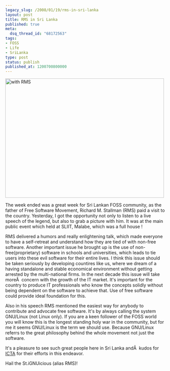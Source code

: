 ```yaml
---
legacy_slug: /2008/01/19/rms-in-sri-lanka
layout: post
title: RMS in Sri Lanka
published: true
meta:
  dsq_thread_id: "68172563"
tags:
- FOSS
- Life
- SriLanka
type: post
status: publish
published_at: 1200700800000
---
```

<img src="http://farm3.static.flickr.com/2136/2201904660_0138ea4fe5.jpg?v=0" alt="with RMS" height="375" width="500" />

The week ended was a great week for Sri Lankan FOSS community, as the father of Free Software Movement, Richard M. Stallman (RMS) paid a visit to the country. Yesterday, I got the opportunity not only to listen to a live speech of the legend, but also to grab a picture with him. It was at the main public event which held at SLIIT, Malabe, which was a full house !

RMS delivered a humors and really enlightening talk, which made everyone to have a self-retreat and understand how they are tied of with non-free software. Another important issue he brought up is the use of non-free(proprietary) software in schools and universities, which leads to tie users into these evil software for their entire lives. I think this issue should be taken seriously by developing countires like us, where we dream of a having standalone and stable economical environment without getting arrested by the multi-national firms. In the next decade this issue will take moreÂ  concern with the growth of the IT market. It's important for the country to produce IT professionals who know the concepts solidly without being dependent on the software to achieve that. Use of free software could provide ideal foundation for this.

Also in his speech RMS mentioned the easiest way for anybody to contribute and advocate free software. It's by always calling the system GNU/Linux (not Linux only). If you are a keen follower of the FOSS world you will know this is the longest standing holy war in the community, but for me it seems GNU/Linux is the term we should use. Because GNU/Linux referrs to the great philosophy behind the whole movement not just the software.

It's a pleasure to see such great people here in Sri Lanka andÂ  kudos for <a href="http://www.icta.lk">ICTA</a> for their efforts in this endeavor.

Hail the St.iGNUicious (alias RMS)!
